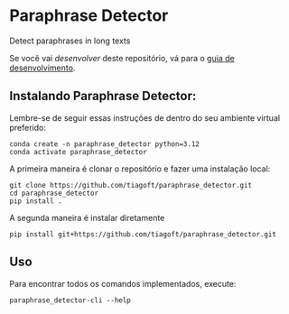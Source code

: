 # Paraphrase Detector

Detect paraphrases in long texts

Se você vai *desenvolver* deste repositório, vá para o [guia de desenvolvimento](README_DEV.md).

## Instalando Paraphrase Detector:

Lembre-se de seguir essas instruções de dentro do seu ambiente virtual preferido:

    conda create -n paraphrase_detector python=3.12
    conda activate paraphrase_detector

A primeira maneira é clonar o repositório e fazer uma instalação local:

    git clone https://github.com/tiagoft/paraphrase_detector.git
    cd paraphrase_detector
    pip install .

A segunda maneira é instalar diretamente

    pip install git+https://github.com/tiagoft/paraphrase_detector.git


## Uso

Para encontrar todos os comandos implementados, execute:

    paraphrase_detector-cli --help

